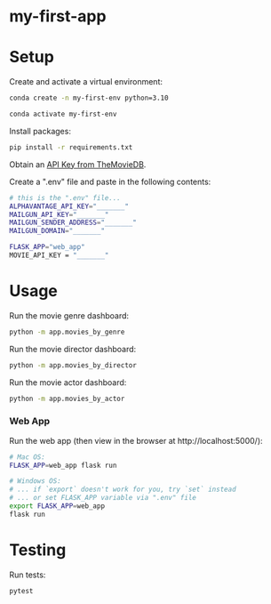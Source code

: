 # my-first-app

# Setup

Create and activate a virtual environment:

```sh
conda create -n my-first-env python=3.10

conda activate my-first-env
```


Install packages:

```sh
pip install -r requirements.txt
```

Obtain an [API Key from TheMovieDB](https://developer.themoviedb.org/docs).

Create a ".env" file and paste in the following contents:

```sh
# this is the ".env" file...
ALPHAVANTAGE_API_KEY="_______"
MAILGUN_API_KEY="_______"
MAILGUN_SENDER_ADDRESS="_______"
MAILGUN_DOMAIN="_______"

FLASK_APP="web_app"
MOVIE_API_KEY = "_______"
```



# Usage


Run the movie genre dashboard:
```sh
python -m app.movies_by_genre
```

Run the movie director dashboard:
```sh
python -m app.movies_by_director
```

Run the movie actor dashboard:
```sh
python -m app.movies_by_actor
```

### Web App

Run the web app (then view in the browser at http://localhost:5000/):

```sh
# Mac OS:
FLASK_APP=web_app flask run

# Windows OS:
# ... if `export` doesn't work for you, try `set` instead
# ... or set FLASK_APP variable via ".env" file
export FLASK_APP=web_app
flask run
```

# Testing

Run tests:

```sh
pytest
```
